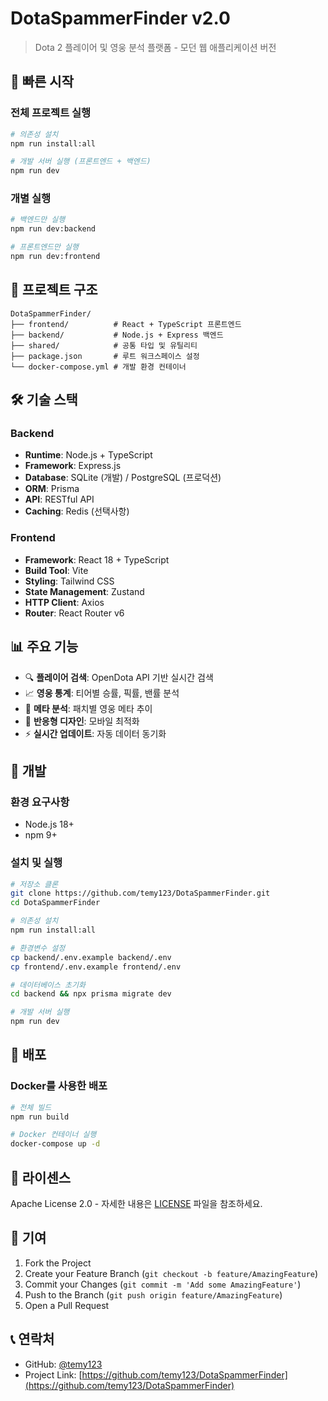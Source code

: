 # DotaSpammerFinder v2.0

> Dota 2 플레이어 및 영웅 분석 플랫폼 - 모던 웹 애플리케이션 버전

## 🚀 빠른 시작

### 전체 프로젝트 실행
```bash
# 의존성 설치
npm run install:all

# 개발 서버 실행 (프론트엔드 + 백엔드)
npm run dev
```

### 개별 실행
```bash
# 백엔드만 실행
npm run dev:backend

# 프론트엔드만 실행  
npm run dev:frontend
```

## 📁 프로젝트 구조

```
DotaSpammerFinder/
├── frontend/          # React + TypeScript 프론트엔드
├── backend/           # Node.js + Express 백엔드
├── shared/            # 공통 타입 및 유틸리티
├── package.json       # 루트 워크스페이스 설정
└── docker-compose.yml # 개발 환경 컨테이너
```

## 🛠️ 기술 스택

### Backend
- **Runtime**: Node.js + TypeScript
- **Framework**: Express.js
- **Database**: SQLite (개발) / PostgreSQL (프로덕션)
- **ORM**: Prisma
- **API**: RESTful API
- **Caching**: Redis (선택사항)

### Frontend
- **Framework**: React 18 + TypeScript
- **Build Tool**: Vite
- **Styling**: Tailwind CSS
- **State Management**: Zustand
- **HTTP Client**: Axios
- **Router**: React Router v6

## 📊 주요 기능

- 🔍 **플레이어 검색**: OpenDota API 기반 실시간 검색
- 📈 **영웅 통계**: 티어별 승률, 픽률, 밴률 분석
- 🎯 **메타 분석**: 패치별 영웅 메타 추이
- 📱 **반응형 디자인**: 모바일 최적화
- ⚡ **실시간 업데이트**: 자동 데이터 동기화

## 🔧 개발

### 환경 요구사항
- Node.js 18+
- npm 9+

### 설치 및 실행
```bash
# 저장소 클론
git clone https://github.com/temy123/DotaSpammerFinder.git
cd DotaSpammerFinder

# 의존성 설치
npm run install:all

# 환경변수 설정
cp backend/.env.example backend/.env
cp frontend/.env.example frontend/.env

# 데이터베이스 초기화
cd backend && npx prisma migrate dev

# 개발 서버 실행
npm run dev
```

## 🚀 배포

### Docker를 사용한 배포
```bash
# 전체 빌드
npm run build

# Docker 컨테이너 실행
docker-compose up -d
```

## 📄 라이센스

Apache License 2.0 - 자세한 내용은 [LICENSE](LICENSE) 파일을 참조하세요.

## 🤝 기여

1. Fork the Project
2. Create your Feature Branch (`git checkout -b feature/AmazingFeature`)
3. Commit your Changes (`git commit -m 'Add some AmazingFeature'`)
4. Push to the Branch (`git push origin feature/AmazingFeature`)
5. Open a Pull Request

## 📞 연락처

- GitHub: [@temy123](https://github.com/temy123)
- Project Link: [https://github.com/temy123/DotaSpammerFinder](https://github.com/temy123/DotaSpammerFinder)